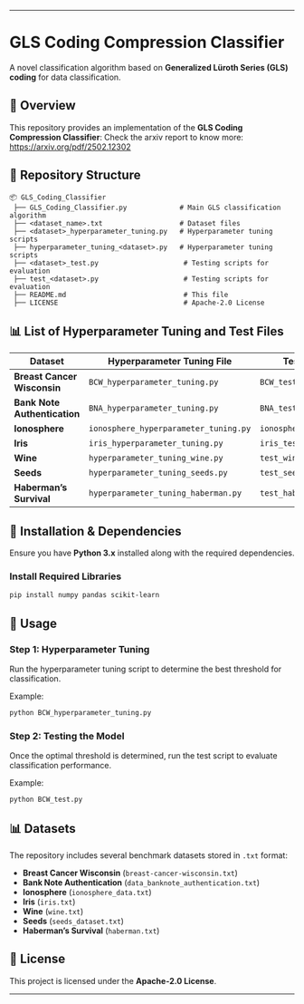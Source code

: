 
---

# **GLS Coding Compression Classifier**  
A novel classification algorithm based on **Generalized Lüroth Series (GLS) coding** for data classification.  

## **📌 Overview**  
This repository provides an implementation of the **GLS Coding Compression Classifier**: Check the arxiv report to know more: https://arxiv.org/pdf/2502.12302
 

## **📂 Repository Structure**  

```
📦 GLS_Coding_Classifier
 ├── GLS_Coding_Classifier.py             # Main GLS classification algorithm
 ├── <dataset_name>.txt                   # Dataset files
 ├── <dataset>_hyperparameter_tuning.py   # Hyperparameter tuning scripts
 ├── hyperparameter_tuning_<dataset>.py   # Hyperparameter tuning scripts
 ├── <dataset>_test.py                     # Testing scripts for evaluation
 ├── test_<dataset>.py                     # Testing scripts for evaluation
 ├── README.md                             # This file
 ├── LICENSE                               # Apache-2.0 License
```

## **📊 List of Hyperparameter Tuning and Test Files**  

| Dataset                        | Hyperparameter Tuning File             | Test File         |
|--------------------------------|----------------------------------|------------------|
| **Breast Cancer Wisconsin**    | `BCW_hyperparameter_tuning.py`  | `BCW_test.py`    |
| **Bank Note Authentication**   | `BNA_hyperparameter_tuning.py`  | `BNA_test.py`    |
| **Ionosphere**                 | `ionosphere_hyperparameter_tuning.py`  | `ionosphere_test.py`  |
| **Iris**                       | `iris_hyperparameter_tuning.py`  | `iris_test.py`  |
| **Wine**                       | `hyperparameter_tuning_wine.py`  | `test_wine.py`  |
| **Seeds**                      | `hyperparameter_tuning_seeds.py` | `test_seeds.py`  |
| **Haberman’s Survival**        | `hyperparameter_tuning_haberman.py` | `test_haberman.py` |

## **📌 Installation & Dependencies**  
Ensure you have **Python 3.x** installed along with the required dependencies.

### **Install Required Libraries**  
```bash
pip install numpy pandas scikit-learn
```

## **🚀 Usage**  
### **Step 1: Hyperparameter Tuning**  
Run the hyperparameter tuning script to determine the best threshold for classification.  

Example:  
```bash
python BCW_hyperparameter_tuning.py
```

### **Step 2: Testing the Model**  
Once the optimal threshold is determined, run the test script to evaluate classification performance.  

Example:  
```bash
python BCW_test.py
```

## **📊 Datasets**  
The repository includes several benchmark datasets stored in `.txt` format:  
- **Breast Cancer Wisconsin** (`breast-cancer-wisconsin.txt`)  
- **Bank Note Authentication** (`data_banknote_authentication.txt`)  
- **Ionosphere** (`ionosphere_data.txt`)  
- **Iris** (`iris.txt`)  
- **Wine** (`wine.txt`)  
- **Seeds** (`seeds_dataset.txt`)  
- **Haberman’s Survival** (`haberman.txt`)  



## **📜 License**  
This project is licensed under the **Apache-2.0 License**.  

---

